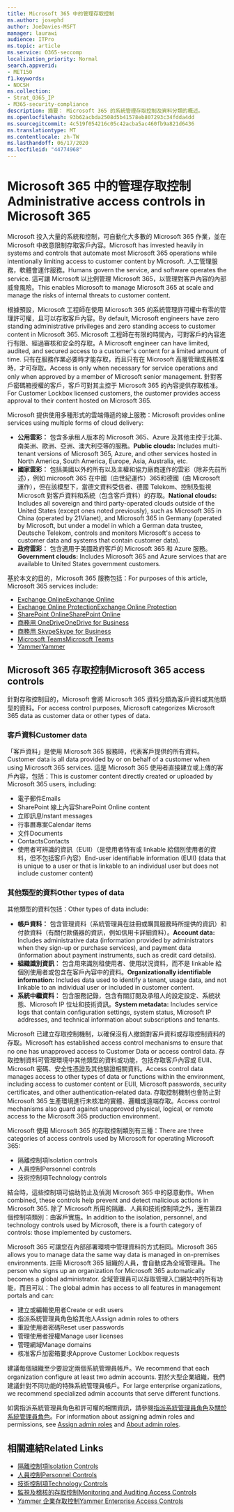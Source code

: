 ```yaml
---
title: Microsoft 365 中的管理存取控制
ms.author: josephd
author: JoeDavies-MSFT
manager: laurawi
audience: ITPro
ms.topic: article
ms.service: O365-seccomp
localization_priority: Normal
search.appverid:
- MET150
f1.keywords:
- NOCSH
ms.collection:
- Strat_O365_IP
- M365-security-compliance
description: 摘要： Microsoft 365 的系統管理存取控制及資料分類的概述。
ms.openlocfilehash: 93b62acbda2508d5b41578eb807293c34fdda4dd
ms.sourcegitcommit: 4c519f054216c05c42acba5ac460fb9a821d6436
ms.translationtype: MT
ms.contentlocale: zh-TW
ms.lasthandoff: 06/17/2020
ms.locfileid: "44774968"
---
```

# <a name="administrative-access-controls-in-microsoft-365"></a><span data-ttu-id="82181-103">Microsoft 365 中的管理存取控制</span><span class="sxs-lookup"><span data-stu-id="82181-103">Administrative access controls in Microsoft 365</span></span> 

<span data-ttu-id="82181-104">Microsoft 投入大量的系統和控制，可自動化大多數的 Microsoft 365 作業，並在 Microsoft 中故意限制存取客戶內容。</span><span class="sxs-lookup"><span data-stu-id="82181-104">Microsoft has invested heavily in systems and controls that automate most Microsoft 365 operations while intentionally limiting access to customer content by Microsoft.</span></span> <span data-ttu-id="82181-105">人工管理服務，軟體會運作服務。</span><span class="sxs-lookup"><span data-stu-id="82181-105">Humans govern the service, and software operates the service.</span></span> <span data-ttu-id="82181-106">這可讓 Microsoft 以比例管理 Microsoft 365，以管理對客戶內容的內部威脅風險。</span><span class="sxs-lookup"><span data-stu-id="82181-106">This enables Microsoft to manage Microsoft 365 at scale and manage the risks of internal threats to customer content.</span></span>

<span data-ttu-id="82181-107">根據預設，Microsoft 工程師在使用 Microsoft 365 的系統管理許可權中有零的管理許可權，且可以存取客戶內容。</span><span class="sxs-lookup"><span data-stu-id="82181-107">By default, Microsoft engineers have zero standing administrative privileges and zero standing access to customer content in Microsoft 365.</span></span> <span data-ttu-id="82181-108">Microsoft 工程師在有限的時間內，可對客戶的內容進行有限、經過審核和安全的存取。</span><span class="sxs-lookup"><span data-stu-id="82181-108">A Microsoft engineer can have limited, audited, and secured access to a customer's content for a limited amount of time.</span></span> <span data-ttu-id="82181-109">只有在服務作業必要時才能存取，而且只有在 Microsoft 高層管理成員核准時，才可存取。</span><span class="sxs-lookup"><span data-stu-id="82181-109">Access is only when necessary for service operations and only when approved by a member of Microsoft senior management.</span></span> <span data-ttu-id="82181-110">針對客戶密碼箱授權的客戶，客戶可對其主控于 Microsoft 365 的內容提供存取核准。</span><span class="sxs-lookup"><span data-stu-id="82181-110">For Customer Lockbox licensed customers, the customer provides access approval to their content hosted on Microsoft 365.</span></span>

<span data-ttu-id="82181-111">Microsoft 提供使用多種形式的雲端傳遞的線上服務：</span><span class="sxs-lookup"><span data-stu-id="82181-111">Microsoft provides online services using multiple forms of cloud delivery:</span></span>

- <span data-ttu-id="82181-112">**公用雲彩：** 包含多承租人版本的 Microsoft 365、Azure 及其他主控于北美、南美洲、歐洲、亞洲、澳大利亞等的服務。</span><span class="sxs-lookup"><span data-stu-id="82181-112">**Public clouds:** Includes multi-tenant versions of Microsoft 365, Azure, and other services hosted in North America, South America, Europe, Asia, Australia, etc.</span></span>
- <span data-ttu-id="82181-113">**國家雲彩：** 包括美國以外的所有以及主權和協力廠商運作的雲彩（除非先前所述），例如 microsoft 365 在中國（由世紀運作）365和德國（由 Microsoft 運作），但在該模型下，當德文資料受信者、德國 Telekom、控制及監視 Microsoft 對客戶資料和系統（包含客戶資料）的存取。</span><span class="sxs-lookup"><span data-stu-id="82181-113">**National clouds:** Includes all sovereign and third party-operated clouds outside of the United States (except ones noted previously), such as Microsoft 365 in China (operated by 21Vianet), and Microsoft 365 in Germany (operated by Microsoft, but under a model in which a German data trustee, Deutsche Telekom, controls and monitors Microsoft's access to customer data and systems that contain customer data).</span></span>
- <span data-ttu-id="82181-114">**政府雲彩：** 包含適用于美國政府客戶的 Microsoft 365 和 Azure 服務。</span><span class="sxs-lookup"><span data-stu-id="82181-114">**Government clouds:** Includes Microsoft 365 and Azure services that are available to United States government customers.</span></span>

<span data-ttu-id="82181-115">基於本文的目的，Microsoft 365 服務包括：</span><span class="sxs-lookup"><span data-stu-id="82181-115">For purposes of this article, Microsoft 365 services include:</span></span>

- [<span data-ttu-id="82181-116">Exchange Online</span><span class="sxs-lookup"><span data-stu-id="82181-116">Exchange Online</span></span>](https://docs.microsoft.com/Exchange/exchange-online)
- [<span data-ttu-id="82181-117">Exchange Online Protection</span><span class="sxs-lookup"><span data-stu-id="82181-117">Exchange Online Protection</span></span>](https://docs.microsoft.com/Office365/SecurityCompliance/eop/exchange-online-protection-overview)
- [<span data-ttu-id="82181-118">SharePoint Online</span><span class="sxs-lookup"><span data-stu-id="82181-118">SharePoint Online</span></span>](https://docs.microsoft.com/sharepoint/sharepoint-online)
- [<span data-ttu-id="82181-119">商務用 OneDrive</span><span class="sxs-lookup"><span data-stu-id="82181-119">OneDrive for Business</span></span>](https://docs.microsoft.com/OneDrive/onedrive)
- [<span data-ttu-id="82181-120">商務用 Skype</span><span class="sxs-lookup"><span data-stu-id="82181-120">Skype for Business</span></span>](https://docs.microsoft.com/SkypeForBusiness/skype-for-business-online)
- [<span data-ttu-id="82181-121">Microsoft Teams</span><span class="sxs-lookup"><span data-stu-id="82181-121">Microsoft Teams</span></span>](https://docs.microsoft.com/MicrosoftTeams/Teams-overview)
- [<span data-ttu-id="82181-122">Yammer</span><span class="sxs-lookup"><span data-stu-id="82181-122">Yammer</span></span>](https://docs.microsoft.com/yammer/yammer-landing-page)

## <a name="microsoft-365-access-controls"></a><span data-ttu-id="82181-123">Microsoft 365 存取控制</span><span class="sxs-lookup"><span data-stu-id="82181-123">Microsoft 365 access controls</span></span>

<span data-ttu-id="82181-124">針對存取控制目的，Microsoft 會將 Microsoft 365 資料分類為客戶資料或其他類型的資料。</span><span class="sxs-lookup"><span data-stu-id="82181-124">For access control purposes, Microsoft categorizes Microsoft 365 data as customer data or other types of data.</span></span>

### <a name="customer-data"></a><span data-ttu-id="82181-125">客戶資料</span><span class="sxs-lookup"><span data-stu-id="82181-125">Customer data</span></span>

<span data-ttu-id="82181-126">「客戶資料」是使用 Microsoft 365 服務時，代表客戶提供的所有資料。</span><span class="sxs-lookup"><span data-stu-id="82181-126">Customer data is all data provided by or on behalf of a customer when using Microsoft 365 services.</span></span> <span data-ttu-id="82181-127">這是 Microsoft 365 使用者直接建立或上傳的客戶內容，包括：</span><span class="sxs-lookup"><span data-stu-id="82181-127">This is customer content directly created or uploaded by Microsoft 365 users, including:</span></span>

- <span data-ttu-id="82181-128">電子郵件</span><span class="sxs-lookup"><span data-stu-id="82181-128">Emails</span></span>
- <span data-ttu-id="82181-129">SharePoint 線上內容</span><span class="sxs-lookup"><span data-stu-id="82181-129">SharePoint Online content</span></span>
- <span data-ttu-id="82181-130">立即訊息</span><span class="sxs-lookup"><span data-stu-id="82181-130">Instant messages</span></span>
- <span data-ttu-id="82181-131">行事曆專案</span><span class="sxs-lookup"><span data-stu-id="82181-131">Calendar items</span></span>
- <span data-ttu-id="82181-132">文件</span><span class="sxs-lookup"><span data-stu-id="82181-132">Documents</span></span>
- <span data-ttu-id="82181-133">Contacts</span><span class="sxs-lookup"><span data-stu-id="82181-133">Contacts</span></span>
- <span data-ttu-id="82181-134">使用者可辨識的資訊（EUII）（是使用者特有或 linkable 給個別使用者的資料，但不包括客戶內容）</span><span class="sxs-lookup"><span data-stu-id="82181-134">End-user identifiable information (EUII) (data that is unique to a user or that is linkable to an individual user but does not include customer content)</span></span>

### <a name="other-types-of-data"></a><span data-ttu-id="82181-135">其他類型的資料</span><span class="sxs-lookup"><span data-stu-id="82181-135">Other types of data</span></span>

<span data-ttu-id="82181-136">其他類型的資料包括：</span><span class="sxs-lookup"><span data-stu-id="82181-136">Other types of data include:</span></span>

- <span data-ttu-id="82181-137">**帳戶資料：** 包含管理資料（系統管理員在註冊或購買服務時所提供的資訊）和付款資料（有關付款儀器的資訊，例如信用卡詳細資料）。</span><span class="sxs-lookup"><span data-stu-id="82181-137">**Account data:** Includes administrative data (information provided by administrators when they sign-up or purchase services), and payment data (information about payment instruments, such as credit card details).</span></span>
- <span data-ttu-id="82181-138">**組織識別資訊：** 包含用來識別租使用者、使用狀況資料，而不是 linkable 給個別使用者或包含在客戶內容中的資料。</span><span class="sxs-lookup"><span data-stu-id="82181-138">**Organizationally identifiable information:** Includes data used to identify a tenant, usage data, and not linkable to an individual user or included in customer content.</span></span>
- <span data-ttu-id="82181-139">**系統中繼資料：** 包含服務記錄，包含有關訂閱及承租人的設定設定、系統狀態、Microsoft IP 位址和技術資訊。</span><span class="sxs-lookup"><span data-stu-id="82181-139">**System metadata:** Includes service logs that contain configuration settings, system status, Microsoft IP addresses, and technical information about subscriptions and tenants.</span></span>

<span data-ttu-id="82181-140">Microsoft 已建立存取控制機制，以確保沒有人撤銷對客戶資料或存取控制資料的存取。</span><span class="sxs-lookup"><span data-stu-id="82181-140">Microsoft has established access control mechanisms to ensure that no one has unapproved access to Customer Data or access control data.</span></span> <span data-ttu-id="82181-141">存取控制資料可管理環境中其他類型的資料或功能，包括存取客戶內容或 EUII、Microsoft 密碼、安全性憑證及其他驗證相關資料。</span><span class="sxs-lookup"><span data-stu-id="82181-141">Access control data manages access to other types of data or functions within the environment, including access to customer content or EUII, Microsoft passwords, security certificates, and other authentication-related data.</span></span> <span data-ttu-id="82181-142">存取控制機制也會防止對 Microsoft 365 生產環境進行未核准的實體、邏輯或遠端存取。</span><span class="sxs-lookup"><span data-stu-id="82181-142">Access control mechanisms also guard against unapproved physical, logical, or remote access to the Microsoft 365 production environment.</span></span>

<span data-ttu-id="82181-143">Microsoft 使用 Microsoft 365 的存取控制類別有三種：</span><span class="sxs-lookup"><span data-stu-id="82181-143">There are three categories of access controls used by Microsoft for operating Microsoft 365:</span></span>

- <span data-ttu-id="82181-144">隔離控制項</span><span class="sxs-lookup"><span data-stu-id="82181-144">Isolation controls</span></span>
- <span data-ttu-id="82181-145">人員控制</span><span class="sxs-lookup"><span data-stu-id="82181-145">Personnel controls</span></span>
- <span data-ttu-id="82181-146">技術控制項</span><span class="sxs-lookup"><span data-stu-id="82181-146">Technology controls</span></span>

<span data-ttu-id="82181-147">結合時，這些控制項可協助防止及偵測 Microsoft 365 中的惡意動作。</span><span class="sxs-lookup"><span data-stu-id="82181-147">When combined, these controls help prevent and detect malicious actions in Microsoft 365.</span></span> <span data-ttu-id="82181-148">除了 Microsoft 所用的隔離、人員和技術控制項之外，還有第四個控制項類別：由客戶實施。</span><span class="sxs-lookup"><span data-stu-id="82181-148">In addition to the isolation, personnel, and technology controls used by Microsoft, there is a fourth category of controls: those implemented by customers.</span></span>

<span data-ttu-id="82181-149">Microsoft 365 可讓您在內部部署環境中管理資料的方式相同。</span><span class="sxs-lookup"><span data-stu-id="82181-149">Microsoft 365 allows you to manage data the same way data is managed in on-premises environments.</span></span> <span data-ttu-id="82181-150">註冊 Microsoft 365 組織的人員，會自動成為全域管理員。</span><span class="sxs-lookup"><span data-stu-id="82181-150">The person who signs up an organization for Microsoft 365 automatically becomes a global administrator.</span></span> <span data-ttu-id="82181-151">全域管理員可以存取管理入口網站中的所有功能，而且可以：</span><span class="sxs-lookup"><span data-stu-id="82181-151">The global admin has access to all features in management portals and can:</span></span>

- <span data-ttu-id="82181-152">建立或編輯使用者</span><span class="sxs-lookup"><span data-stu-id="82181-152">Create or edit users</span></span>
- <span data-ttu-id="82181-153">指派系統管理員角色給其他人</span><span class="sxs-lookup"><span data-stu-id="82181-153">Assign admin roles to others</span></span>
- <span data-ttu-id="82181-154">重設使用者密碼</span><span class="sxs-lookup"><span data-stu-id="82181-154">Reset user passwords</span></span>
- <span data-ttu-id="82181-155">管理使用者授權</span><span class="sxs-lookup"><span data-stu-id="82181-155">Manage user licenses</span></span>
- <span data-ttu-id="82181-156">管理網域</span><span class="sxs-lookup"><span data-stu-id="82181-156">Manage domains</span></span>
- <span data-ttu-id="82181-157">核准客戶加密箱要求</span><span class="sxs-lookup"><span data-stu-id="82181-157">Approve Customer Lockbox requests</span></span>

<span data-ttu-id="82181-158">建議每個組織至少要設定兩個系統管理員帳戶。</span><span class="sxs-lookup"><span data-stu-id="82181-158">We recommend that each organization configure at least two admin accounts.</span></span> <span data-ttu-id="82181-159">對於大型企業組織，我們建議針對不同功能的特殊系統管理員帳戶。</span><span class="sxs-lookup"><span data-stu-id="82181-159">For large enterprise organizations, we recommend specialized admin accounts that serve different functions.</span></span>

<span data-ttu-id="82181-160">如需指派系統管理員角色和許可權的相關資訊，請參閱[指派系統管理員角色](https://docs.microsoft.com/microsoft-365/admin/add-users/assign-admin-roles)及[關於系統管理員角色](https://docs.microsoft.com/microsoft-365/admin/add-users/about-admin-roles)。</span><span class="sxs-lookup"><span data-stu-id="82181-160">For information about assigning admin roles and permissions, see [Assign admin roles](https://docs.microsoft.com/microsoft-365/admin/add-users/assign-admin-roles) and [About admin roles](https://docs.microsoft.com/microsoft-365/admin/add-users/about-admin-roles).</span></span>

## <a name="related-links"></a><span data-ttu-id="82181-161">相關連結</span><span class="sxs-lookup"><span data-stu-id="82181-161">Related Links</span></span>

- [<span data-ttu-id="82181-162">隔離控制項</span><span class="sxs-lookup"><span data-stu-id="82181-162">Isolation Controls</span></span>](office-365-isolation-controls.md)
- [<span data-ttu-id="82181-163">人員控制</span><span class="sxs-lookup"><span data-stu-id="82181-163">Personnel Controls</span></span>](office-365-personnel-controls.md)
- [<span data-ttu-id="82181-164">技術控制項</span><span class="sxs-lookup"><span data-stu-id="82181-164">Technology Controls</span></span>](office-365-technology-controls.md)
- [<span data-ttu-id="82181-165">監視及稽核的存取控制</span><span class="sxs-lookup"><span data-stu-id="82181-165">Monitoring and Auditing Access Controls</span></span>](office-365-monitoring-and-auditing-access-controls.md)
- [<span data-ttu-id="82181-166">Yammer 企業存取控制</span><span class="sxs-lookup"><span data-stu-id="82181-166">Yammer Enterprise Access Controls</span></span>](office-365-yammer-enterprise-access-controls.md)